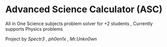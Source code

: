 # Advanced Science Calculator (ASC)

All in One Science subjects problem solver for +2 students , Currently supports Physics problems

Project by _Spectr3_ , _ph0en1x_ , _Mr.Unkn0wn_
